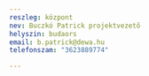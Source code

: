 ```yaml
---
reszleg: központ
nev: Buczkó Patrick projektvezető
helyszin: budaors
email: b.patrick@dewa.hu
telefonszam: "3623889774"

---
```

